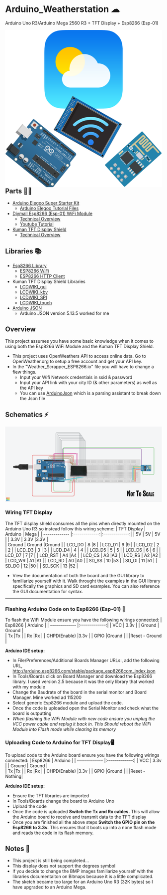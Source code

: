 # Arduino_Weatherstation ☁
Arduino Uno R3/Arduino Mega 2560 R3 + TFT Display + Esp8266 (Esp-01)

<p> 
  <img align='Right' src="https://github.com/Raziz1/Arduino_WeatherStation/blob/main/images/WeatherStation.png? raw=true">
</p>

## Parts 🔧🔨
* [Arduino Elegoo Super Starter Kit](https://www.amazon.ca/Elegoo-Project-Starter-Tutorial-Arduino/dp/B01D8KOZF4/ref=sr_1_1_sspa?dchild=1&keywords=arduino&qid=1603991079&s=electronics&sr=1-1-spons&psc=1&spLa=ZW5jcnlwdGVkUXVhbGlmaWVyPUEyNTlMVTJPSjZBUklUJmVuY3J5cHRlZElkPUEwNDYwNTY1MVhHMUM4TklJS1NIJmVuY3J5cHRlZEFkSWQ9QTA5MTU0MDIyTlVaRkYwNUZNRFY1JndpZGdldE5hbWU9c3BfYXRmJmFjdGlvbj1jbGlja1JlZGlyZWN0JmRvTm90TG9nQ2xpY2s9dHJ1ZQ==)
  - [Arduino Elegoo Tutorial Files](https://www.elegoo.com/pages/arduino-kits-support-files)
* [Diymall Esp8266 (Esp-01) WiFi Module](https://www.amazon.ca/Diymall%C2%AE-Esp8266-Wireless-Transceiver-Mega2560/dp/B00O34AGSU/ref=sr_1_1?dchild=1&keywords=diymall+esp8266&qid=1603991104&s=electronics&sr=1-1)
  - [Technical Overview](https://nurdspace.nl/ESP8266#Introduction)
  - [Youtube Tutorial](https://www.youtube.com/watch?v=qU76yWHeQuw)
* [Kuman TFT Display Shield](https://www.amazon.ca/Kuman-Arduino-Screen-Tutorials-Mega2560/dp/B075FP83V5/ref=sr_1_10?dchild=1&keywords=TFT+display&qid=1604343441&sr=8-10)
  - [Technical Overview](http://www.lcdwiki.com/3.5inch_Arduino_Display-UNO)

## Libraries 📚
* [Esp8266 Library](https://github.com/sleemanj/ESP8266_Simple)
  - [ESP8266 WiFi](https://arduino-esp8266.readthedocs.io/en/latest/esp8266wifi/readme.html)
  - [ESP8266 HTTP Client](https://github.com/esp8266/Arduino/tree/master/libraries/ESP8266HTTPClient)
* Kuman TFT Display Shield Libraries
  - [LCDWIKI_gui](https://github.com/lcdwiki/LCDWIKI_gui)
  - [LCDWIKI_kbv](https://github.com/lcdwiki/LCDWIKI_kbv)
  - [LCDWIKI_SPI](https://github.com/lcdwiki/LCDWIKI_SPI)
  - [LCDWIKI_touch](https://github.com/lcdwiki/LCDWIKI_touch)
* [Arduino JSON](https://github.com/bblanchon/ArduinoJson)
  - Arduino JSON version 5.13.5 worked for me
  
## Overview
This project assumes you have some basic knowledge when it comes to using both the Esp8266 WiFi Module and the Kuman TFT Display Shield.  
* This project uses OpenWeathers API to access online data. Go to OpenWeather.org to setup a free account and get your API key.
* In the "Weather_Scrapper_ESP8266.io" file you will have to change a fiew things.
  - Input your Wifi Network credentials in ssid & password
  - Input your API link with your city ID (& other parameters) as well as the API key
  - You can use [ArduinoJson](https://arduinojson.org/v5/assistant/) which is a parsing assistant to break down the Json file
  
 ## Schematics ⚡
 <p> 
  <img align='Center' src="https://github.com/Raziz1/Arduino_WeatherStation/blob/main/images/Schematic.png? raw=true">
</p>

### Wiring TFT Display 
The TFT display shield consumes all the pins when directly mounted on the Arduino Uno R3 so instead follow this wiring scheme:
| TFT Display   | Arduino       |  Mega         |
| ------------- |:-------------:|:-------------:|
| 5V            | 5V            | 5V            | 
| 3.3V          | 3.3V          |3.3V          |   
| Ground        | Ground        |Ground        | 
| LCD_DO        | 8             |8             | 
| LCD_D1        | 9             |9             | 
| LCD_D2        | 2             | 2             | 
| LCD_D3        | 3             | 3             | 
| LCD_D4        | 4             | 4             |
| LCD_D5        | 5             | 5             | 
| LCD_D6        | 6             | 6             | 
| LCD_D7        | 7             |7             | 
| LCD_RST       | A4            |A4            | 
| LCD_CS        | A3            |A3            | 
| LCD_RS        | A2            |A2            | 
| LCD_WR        | A1            |A1            | 
| LCD_RD        | A0            |A0            | 
| SD_SS         | 10            |53            | 
| SD_DI         | 11            |51            | 
| SD_DO         | 12            |50            | 
| SD_SCK        | 13            |52            | 
* View the documentation of both the board and the GUI library to familiarize yourself with it. Walk throught the examples in the GUI library specifically the graphics and SD card examples. You can also reference the GUI documentation for syntax.

___

### Flashing Arduino Code on to Esp8266 (Esp-01) 📶
To flash the WiFi Module ensure you have the following wirings connected:
| Esp8266        | Arduino      |
| ------------- |:-------------:| 
| VCC           | 3.3v          | 
| Ground        | Ground        |   
| Tx            |Tx             | 
| Rx            |Rx             | 
| CHPD(Enable)  |3.3v           | 
| GPIO          |Ground         | 
|               |Reset - Ground | 

**Arduino IDE setup:**
* In File/Preferences/Additional Boards Manager URLs:, add the following URL, http://arduino.esp8266.com/stable/package_esp8266com_index.json
* In Tools/Boards click on Board Manager and download the Esp8266 library. I used version 2.5 because it was the only library that worked with my module
* Change the Baudrate of the board in the serial monitor and Board Manager. Mine worked ad 115200
* Select generic Esp8266 module and upload the code.
* Once the code is uploaded open the Serial Monitor and check what the board is outputting
* *When flashing the WiFi Module with new code ensure you unplug the VCC power cable and replug it back in. This Should reboot the WiFi Module into Flash mode while clearing its memory*

### Uploading Code to Arduino for TFT Display🖥
To upload code to the Arduino board ensure you have the following wirings connected:
| Esp8266        | Arduino      |
| ------------- |:-------------:| 
| VCC           | 3.3v          | 
| Ground        | Ground        |   
| Tx            |Tx             | 
| Rx            |Rx             | 
| CHPD(Enable)  |3.3v           | 
| GPIO          |Ground         | 
|               |Reset - Nothing| 

**Arduino IDE setup:**
* Ensure the TFT libraries are imported
* In Tools/Boards change the board to Arduino Uno 
* Upload the code
* Once the code is uploaded **Switch the Tx and Rx cables.** This will allow the Arduino board to receive and transmit data to the TFT display
* Once you are finished all the above steps **Switch the GPIO pin on the Esp8266 to 3.3v.** This ensures that it boots up into a none flash mode and reads the code in its flash memory.

## Notes 📝
* This project is still being completed...
* This display does not support the degrees symbol
* If you decide to change the BMP images familiarize yourself with the libraries documentaiton on Bitmaps because it is a little complicated.
* The sketch became too large for an Arduino Uno R3 (32K bytes) so I have upgraded to an Arduino Mega.
